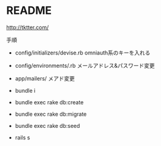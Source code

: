 # README

http://tktter.com/

手順

* config/initializers/devise.rb
  omniauth系のキーを入れる

* config/environments/.rb
  メールアドレス&パスワード変更

* app/mailers/
  メアド変更

* bundle i

* bundle exec rake db:create

* bundle exec rake db:migrate

* bundle exec rake db:seed

* rails s
